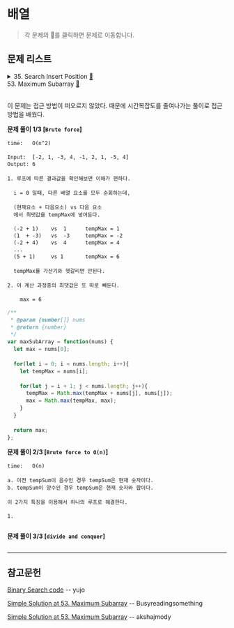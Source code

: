 # 배열

> 각 문제의 👊를 클릭하면 문제로 이동합니다.

## 문제 리스트

<details>
<summary>
  35. Search Insert Position
  <a href="https://leetcode.com/problems/search-insert-position/">👊</a>
</summary>
<br/>

문제 조건에 시간 복잡도 `O(log n)`을 만족하라고 나와있었다.

즉, 이진 탐색 트리를 사용해서 풀어야했다.

이진 탐색 트리를 구현한 코드를 참고해서 
문제에서 요구하는 결과값을 도출할 수 있게 약간의 수정만 하면된다고 생각했다.
<br/>

트리의 하나의 노드를 구현체로 만들어 재귀적으로 호출하는 풀이를 봤는데, 상당히 구현해놓을 함수가 많았다.

이는 트리 주제때 확인하기로 하고, 현재로써 간단히 이진 탐색만 가능한 함수를 사용했다.

해당 문제가 Easy인 이유는 Input이 정렬된 배열이기 때문이라 보았다.

좀더 구현체를 활용한 코드들은 정렬되지 않은 배열일 때를 극복하는 경우라고 예상한다.

**문제 풀이 1/2 [재귀적 호출]**

    time: O(log n)

    1. 주어진 배열의 중간 인덱스값(이하 middle 값)가 target을 찾을때까지 루프를 돈다.
    2. middle 값을 기준으로 target이 작은 범위냐 큰 범위냐에 있으면 그 반대편 범위는 탐색 대상에서 제외한다.
    3. 그렇게 범위를 재조정했으면, 그 안에서 middle 값을 찾아 target을 계속 찾는다.

```js
/**
 * @param {number[]} nums
 * @param {number} target
 * @return {number}
 */
var searchInsert = function(nums, target) {
  var binarySearch = function(startIdx, endIdx, target){  
    while(startIdx <= endIdx){
      const midIdx = startIdx + Math.floor((endIdx - startIdx) / 2);

      if(nums[midIdx] === target)
        return midIdx;

      if(nums[midIdx] < target)      
        return binarySearch(midIdx + 1, endIdx, target);
      else      
        return binarySearch(startIdx, midIdx - 1, target);
    }
  
    return startIdx;
  }
  const endIdx = nums.length - 1;
  return binarySearch(startIdx=0, endIdx, target);
};
```

**문제 풀이 2/2 [하나의 루프에서 범위 재조정]**

좀 더 이해하기 쉬운 풀이이다.

    time: O(log n) 🤔 (확실하지 않다.)

    1. 주어진 배열의 중간 인덱스값(이하 middle 값)가 target을 찾을때까지 루프를 돈다.
    2. middle 값을 기준으로 target이 작은 범위냐 큰 범위냐에 있으면 범위를 재조정한다.
    3. 그렇게 범위를 재조정했으면, 그 안에서 middle 값을 찾아 target을 계속 찾는다.

```js
/**
 * @param {number[]} nums
 * @param {number} target
 * @return {number}
 */
var binarySearch = function(sortedArr, target){
  let startIdx = 0;
  let endIdx = sortedArr.length - 1;
  
  while(startIdx <= endIdx){
    const midIdx = startIdx + Math.floor((endIdx - startIdx) / 2);
    
    if(sortedArr[midIdx] === target)
      return midIdx;
    
    if(sortedArr[midIdx] < target)
      startIdx = midIdx + 1;
    else
      endIdx = midIdx - 1;
  }
  
  return startIdx;
}

var searchInsert = function(nums, target) {
  return binarySearch(nums, target);
};
```
하지만, 수행 시간에서 차이가 극명했다.

🤔 코드를 확인해보면 후자의 풀이도 이진 탐색 풀이는 맞다고 판단되지만, 
수행 시간에서 차이가 이렇게 나는 원인이 궁금하다.

<table>
  <tr>
    <th>재귀적 호출</th>
    <th>하나의 루프에서 범위 재조정</th>
  </tr>
  <tr>
    <td>
      <img src="assets/1stRuntimeCompare(1).jpg">
    </td>
    <td>
      <img src="assets/1stRuntimeCompare(2).jpg">
    </td>
  </tr>
</table>

</details>

<!-- <details> -->
<summary>
  53. Maximum Subarray
  <a href="https://leetcode.com/problems/maximum-subarray/">👊</a>
</summary>
<br/>

이 문제는 접근 방법이 떠오르지 않았다.
때문에 시간복잡도를 줄여나가는 풀이로 접근 방법을 배웠다.

**문제 풀이 1/3 [`Brute force`]**

    time:   O(n^2)

    Input:  [-2, 1, -3, 4, -1, 2, 1, -5, 4]
    Output: 6

    1. 루프에 따른 결과값을 확인해보면 이해가 편하다.

      i = 0 일때, 다른 배열 요소를 모두 순회하는데, 

      (현재요소 + 다음요소) vs 다음 요소
      에서 최댓값을 tempMax에 넣어둔다.

      (-2 + 1)    vs  1      tempMax = 1
      (1  + -3)   vs  -3     tempMax = -2
      (-2 + 4)    vs  4      tempMax = 4
      ...
      (5 + 1)     vs 1       tempMax = 6 

      tempMax를 가산기와 헷갈리면 안된다.

    2. 이 계산 과정중의 최댓값은 또 따로 빼둔다.

        max = 6

```js
/**
 * @param {number[]} nums
 * @return {number}
 */
var maxSubArray = function(nums) {  
  let max = nums[0];
  
  for(let i = 0; i < nums.length; i++){
    let tempMax = nums[i];
        
    for(let j = i + 1; j < nums.length; j++){    
      tempMax = Math.max(tempMax + nums[j], nums[j]);
      max = Math.max(tempMax, max);      
    }    
  }
  
  return max;
};
```

**문제 풀이 2/3 [`Brute force to O(n)`]**

    time:   O(n)

    a. 이전 tempSum이 음수인 경우 tempSum은 현재 숫자이다.
    b. tempSum이 양수인 경우 tempSum은 현재 숫자와 합이다.

    이 2가지 특징을 이용해서 하나의 루프로 해결한다.

    1. 

```js
```

**문제 풀이 3/3 [`divide and conquer`]**

```js
```

</details>

<hr/>

## 참고문헌

[Binary Search code](https://velog.io/@yujo/JS이진-탐색Binary-Search) -- yujo

[Simple Solution at 53. Maximum Subarray](https://leetcode.com/problems/maximum-subarray/discuss/164670/JavaScript-Solution-Comparisons) -- Busyreadingsomething

[Simple Solution at 53. Maximum Subarray](https://leetcode.com/problems/maximum-subarray/discuss/898149/JavaScript-Solution-with-Explanation) -- akshajmody